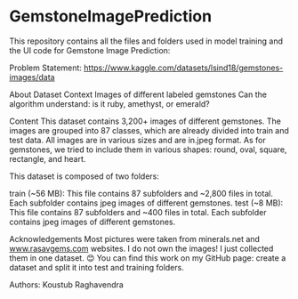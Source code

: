 # GemstoneImagePrediction

This repository contains all the files and folders used in model training and the UI code for Gemstone Image Prediction:

Problem Statement: https://www.kaggle.com/datasets/lsind18/gemstones-images/data 

About Dataset
Context
Images of different labeled gemstones Can the algorithm understand: is it ruby, amethyst, or emerald?

Content
This dataset contains 3,200+ images of different gemstones. The images are grouped into 87 classes, which are already divided into train and test data. All images are in various sizes and are in.jpeg format.
As for gemstones, we tried to include them in various shapes: round, oval, square, rectangle, and heart.

This dataset is composed of two folders:

train (~56 MB): This file contains 87 subfolders and ~2,800 files in total. Each subfolder contains jpeg images of different gemstones.
test (~8 MB): This file contains 87 subfolders and ~400 files in total. Each subfolder contains jpeg images of different gemstones.

Acknowledgements
Most pictures were taken from minerals.net and www.rasavgems.com websites. I do not own the images! I just collected them in one dataset. 😊 You can find this work on my GitHub page: create a dataset and split it into test and training folders.

Authors: Koustub Raghavendra
